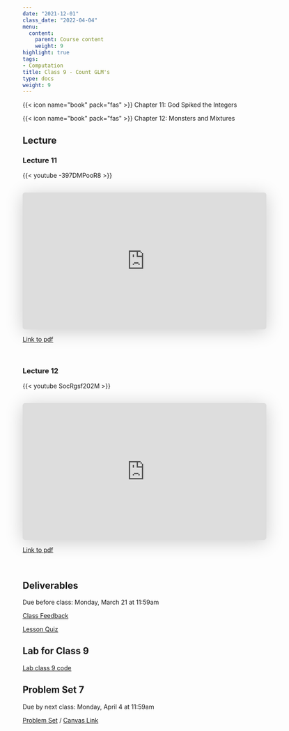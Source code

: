 ```yaml
---
date: "2021-12-01"
class_date: "2022-04-04"
menu:
  content:
    parent: Course content
    weight: 9
highlight: true
tags:
- Computation
title: Class 9 - Count GLM's
type: docs
weight: 9
---
```


{{< icon name="book" pack="fas" >}} Chapter 11: God Spiked the Integers

{{< icon name="book" pack="fas" >}} Chapter 12: Monsters and Mixtures

<!--more-->

## Lecture

### Lecture 11

{{< youtube -397DMPooR8 >}}

<br>

<iframe class="speakerdeck-iframe" frameborder="0" src="https://speakerdeck.com/player/96715b386cd147c48bd6db4c93c17fdc" title="Statistical Rethinking 2022 Lecture 11" allowfullscreen="true" mozallowfullscreen="true" webkitallowfullscreen="true" style="border: 0px; background: padding-box padding-box rgba(0, 0, 0, 0.1); margin: 0px; padding: 0px; border-radius: 6px; box-shadow: rgba(0, 0, 0, 0.2) 0px 5px 40px; width: 560px; height: 314px;" data-ratio="1.78343949044586"></iframe>

[Link to pdf](https://files.speakerdeck.com/presentations/96715b386cd147c48bd6db4c93c17fdc/Lecture_11.pdf)

<br>

### Lecture 12

{{< youtube SocRgsf202M >}}

<br>

<iframe class="speakerdeck-iframe" frameborder="0" src="https://speakerdeck.com/player/b0f02f2ccec04891bd7cf6ef31b855e1" title="Statistical Rethinking 2022 Lecture 12" allowfullscreen="true" mozallowfullscreen="true" webkitallowfullscreen="true" style="border: 0px; background: padding-box padding-box rgba(0, 0, 0, 0.1); margin: 0px; padding: 0px; border-radius: 6px; box-shadow: rgba(0, 0, 0, 0.2) 0px 5px 40px; width: 560px; height: 314px;" data-ratio="1.78343949044586"></iframe>

[Link to pdf](https://files.speakerdeck.com/presentations/b0f02f2ccec04891bd7cf6ef31b855e1/Lecture_12.pdf)

<br>

## Deliverables

Due before class: Monday, March 21 at 11:59am 

<a href="https://forms.gle/zMipNzav3BCL3Rwy9"><i class="fas fa-comment fa-lg"></i>  Class Feedback</a>

<a href="https://uncc.instructure.com/courses/171000/quizzes/356126"><i class="fas fa-question fa-lg"></i>  Lesson Quiz</a>

## Lab for Class 9

[Lab class 9 code](../../lab/09-class)

## Problem Set 7

Due by next class: Monday, April 4 at 11:59am

<a href="https://dsba6010-spring2022.netlify.app/assignment/07-problem-set"><i class="fas fa-pencil-ruler fa-lg"></i>  Problem Set</a> / [Canvas Link](https://uncc.instructure.com/courses/171000/assignments/1467898)
